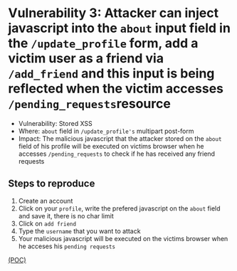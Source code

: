 # Vulnerability 3: Attacker can inject javascript into the `about` input field in the `/update_profile` form, add a victim user as a friend via `/add_friend` and this input is being reflected when the victim accesses `/pending_requests`resource

- Vulnerability: Stored XSS 
- Where: `about` field in `/update_profile's` multipart post-form
- Impact: The malicious javascript that the attacker stored on the `about` field of his profile will be executed on victims browser when he accesses `/pending_requests` to check if he has received any friend requests
## Steps to reproduce

1. Create an account 
2. Click on your `profile`, write the prefered javascript on the `about` field and save it, there is no char limit
3. Click on `add friend` 
3. Type the `username` that you want to attack
4. Your malicious javascript will be executed on the victims browser when he acceses his `pending requests`


[(POC)](xssvuln3.py)